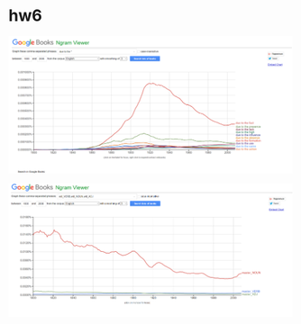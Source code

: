 # hw6
![alt-текст](https://github.com/azybkovets/hw6/blob/master/due%20to%20the.png "Необязательный титул")

![alt-текст](https://github.com/azybkovets/hw6/blob/master/part%20of%20speech%20tags.png "Необязательный титул")
